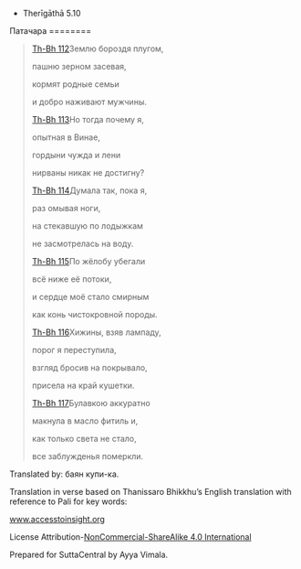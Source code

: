 









* Therīgāthā 5\.10


Патачара
\=\=\=\=\=\=\=\=




> [Th\-Bh 112](\#tb112)Землю бороздя плугом,  
> 
> пашню зерном засевая,  
> 
> кормят родные семьи  
> 
> и добро наживают мужчины\.
> 
> 
> [Th\-Bh 113](\#tb113)Но тогда почему я,  
> 
> опытная в Винае,  
> 
> гордыни чужда и лени  
> 
> нирваны никак не достигну?
> 
> 
> [Th\-Bh 114](\#tb114)Думала так, пока я,  
> 
> раз омывая ноги,  
> 
> на стекавшую по лодыжкам  
> 
> не засмотрелась на воду\.
> 
> 
> [Th\-Bh 115](\#tb115)По жёлобу убегали  
> 
> всё ниже её потоки,  
> 
> и сердце моё стало смирным  
> 
> как конь чистокровной породы\.
> 
> 
> [Th\-Bh 116](\#tb116)Хижины, взяв лампаду,  
> 
> порог я переступила,  
> 
> взгляд бросив на покрывало,  
> 
> присела на край кушетки\.
> 
> 
> [Th\-Bh 117](\#tb117)Булавкою аккуратно  
> 
> макнула в масло фитиль и,  
> 
> как только света не стало,  
> 
> все заблужденья померкли\.



Translated by: баян купи\-ка\.


Translation in verse based on Thanissaro Bhikkhu’s English translation with reference to Pali for key words:


[www\.accesstoinsight\.org](http://www\.accesstoinsight\.org/tipitaka/kn/thig/thig\.05\.10\.than\.html)


License Attribution\-[NonCommercial\-ShareAlike 4\.0 International](https://creativecommons\.org/licenses/by\-nc\-sa/4\.0/)


Prepared for SuttaCentral by Ayya Vimala\.






